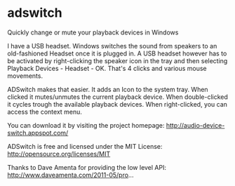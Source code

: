 # adswitch
Quickly change or mute your playback devices in Windows

I have a USB headset. Windows switches the sound from speakers to an old-fashioned Headset once it is plugged in. A USB headset however has to be activated by right-clicking the speaker icon in the tray and then selecting Playback Devices - Headset - OK. That's 4 clicks and various mouse movements.

ADSwitch makes that easier. It adds an Icon to the system tray. When clicked it mutes/unmutes the current playback device. When double-clicked it cycles trough the available playback devices. When right-clicked, you can access the context menu.

You can download it by visiting the project homepage:
http://audio-device-switch.appspot.com/

ADSwitch is free and licensed under the MIT License:
http://opensource.org/licenses/MIT

Thanks to Dave Amenta for providing the low level API:
http://www.daveamenta.com/2011-05/pro...
